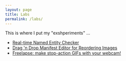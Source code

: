 ```yaml
---
layout: page
title: Labs
permalink: /labs/
---
```

This is where I put my "exshperiments" &hellip;

* [Real-time Named Entity Checker](named-entities)
* [Drag 'n Drop Manifest Editor for Reordering Images](manifest-editor)
* [Freelapse: make stop-action GIFs with your webcam!](freelapse)

